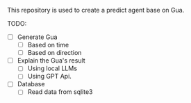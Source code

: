 This repository is used to create a predict agent base on Gua.

TODO:

- [ ] Generate Gua
  - [ ] Based on time
  - [ ] Based on direction
- [ ] Explain the Gua's result
  - [ ] Using local LLMs
  - [ ] Using GPT Api.
- [ ] Database
  - [ ] Read data from sqlite3